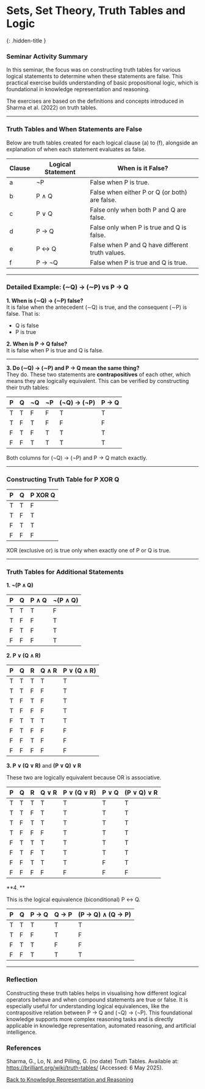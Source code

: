 # Sets, Set Theory, Truth Tables and Logic
{: .hidden-title }

### Seminar Activity Summary

In this seminar, the focus was on constructing truth tables for various logical statements to determine when these statements are false. This practical exercise builds understanding of basic propositional logic, which is foundational in knowledge representation and reasoning.

The exercises are based on the definitions and concepts introduced in Sharma et al. (2022) on truth tables.

---

### Truth Tables and When Statements are False

Below are truth tables created for each logical clause (a) to (f), alongside an explanation of when each statement evaluates as false.

| Clause | Logical Statement | When is it False?                          |
|--------|-------------------|-------------------------------------------|
| a      | ¬P                | False when P is true.                      |
| b      | P ∧ Q             | False when either P or Q (or both) are false. |
| c      | P ∨ Q             | False only when both P and Q are false.   |
| d      | P → Q             | False only when P is true and Q is false. |
| e      | P ↔ Q             | False when P and Q have different truth values. |
| f      | P → ¬Q            | False when P is true and Q is true.       |

---

### Detailed Example: (∼Q) → (∼P) vs P → Q

**1. When is (∼Q) → (∼P) false?**  
It is false when the antecedent (∼Q) is true, and the consequent (∼P) is false. That is:  
- Q is false  
- P is true  

**2. When is P → Q false?**  
It is false when P is true and Q is false.

---

**3. Do (∼Q) → (∼P) and P → Q mean the same thing?**  
They do. These two statements are **contrapositives** of each other, which means they are logically equivalent. This can be verified by constructing their truth tables:

| P | Q | ¬Q | ¬P | (¬Q) → (¬P) | P → Q |
|---|---|----|----|-------------|-------|
| T | T | F  | F  | T           | T     |
| T | F | T  | F  | F           | F     |
| F | T | F  | T  | T           | T     |
| F | F | T  | T  | T           | T     |

Both columns for (¬Q) → (¬P) and P → Q match exactly.

---

### Constructing Truth Table for P XOR Q

| P | Q | P XOR Q |
|---|---|---------|
| T | T | F       |
| T | F | T       |
| F | T | T       |
| F | F | F       |

XOR (exclusive or) is true only when exactly one of P or Q is true.

---

### Truth Tables for Additional Statements

**1. ¬(P ∧ Q)**

| P | Q | P ∧ Q | ¬(P ∧ Q) |
|---|---|-------|----------|
| T | T | T     | F        |
| T | F | F     | T        |
| F | T | F     | T        |
| F | F | F     | T        |

**2. P ∨ (Q ∧ R)**

| P | Q | R | Q ∧ R | P ∨ (Q ∧ R) |
|---|---|---|-------|-------------|
| T | T | T | T     | T           |
| T | T | F | F     | T           |
| T | F | T | F     | T           |
| T | F | F | F     | T           |
| F | T | T | T     | T           |
| F | T | F | F     | F           |
| F | F | T | F     | F           |
| F | F | F | F     | F           |

**3. P ∨ (Q ∨ R)** and **(P ∨ Q) ∨ R**

These two are logically equivalent because OR is associative.

| P | Q | R | Q ∨ R | P ∨ (Q ∨ R) | P ∨ Q | (P ∨ Q) ∨ R |
|---|---|---|-------|-------------|-------|-------------|
| T | T | T | T     | T           | T     | T           |
| T | T | F | T     | T           | T     | T           |
| T | F | T | T     | T           | T     | T           |
| T | F | F | F     | T           | T     | T           |
| F | T | T | T     | T           | T     | T           |
| F | T | F | T     | T           | T     | T           |
| F | F | T | T     | T           | F     | T           |
| F | F | F | F     | F           | F     | F           |

**4. **

This is the logical equivalence (biconditional) P ↔ Q.

| P | Q | P → Q | Q → P | (P → Q) ∧ (Q → P) |
|---|---|-------|-------|-------------------|
| T | T | T     | T     | T                 |
| T | F | F     | T     | F                 |
| F | T | T     | F     | F                 |
| F | F | T     | T     | T                 |

---

### Reflection

Constructing these truth tables helps in visualising how different logical operators behave and when compound statements are true or false. It is especially useful for understanding logical equivalences, like the contrapositive relation between P → Q and (¬Q) → (¬P). This foundational knowledge supports more complex reasoning tasks and is directly applicable in knowledge representation, automated reasoning, and artificial intelligence.


### References
Sharma, G., Lo, N. and Pilling, G. (no date) Truth Tables. Available at: https://brilliant.org/wiki/truth-tables/ (Accessed: 6 May 2025).

[Back to Knowledge Representation and Reasoning](/krr)